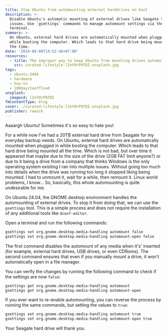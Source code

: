 ```yaml
---
title: Stop Ubuntu from automounting external harddrives on boot
description: >-
  Disable Ubuntu's automatic mounting of external drives like Seagate to prevent
  issues. Use `gsettings` commands to manage automount settings via the
  terminal.
summary: >-
  On Ubuntu, external hard drives are automatically mounted when plugged in
  while booting the computer. Which leads to that hard drive being mounted all
  the time.
date: '2024-09-09T14:52:46+07:00'
resources:
  - title: The improper way to keep Ubuntu from mounting drives automatically
    src: curated-lifestyle-l2nY0rP07DI-unsplash.jpg
tags:
  - ubuntu-2404
  - hardware
  - how-to
  - 100daystooffload
unsplash:
  imageid: l2nY0rP07DI
fmContentType: blog
cover: ./curated-lifestyle-l2nY0rP07DI-unsplash.jpg
publisher: rework
---
```


Aaaargh Ubuntu! Sometimes it's so easy to hate you!

For a while now I've had a 20TB external hard drive from Seagate for my everyday backup needs. On Ubuntu, external hard drives are automatically mounted when plugged in while booting the computer. Which leads to that hard drive being mounted all the time. Which is not bad, but over time it appeared that maybe due to the size of the drive (2GB FAT limit anyone?) or due to it being a drive from a company that thinks Windows is the only operating system existing I ran into multiple issues. Without going too much into details when the drive was running too long it stopped liking being mounted. I had to unmount it, wait for a while, then remount it. Linux world problems, I know… So, basically, this whole automounting is quite undesirable for me.

On Ubuntu 24.04, the GNOME desktop environment handles the automounting of external drives. To stop it from doing that, we can use the `gsettings` tool. This is a simple process and does not require the installation of any additional tools like `dconf-editor`.

Open a terminal and run the following commands:

```bash
gsettings set org.gnome.desktop.media-handling automount false
gsettings set org.gnome.desktop.media-handling automount-open false
```

The first command disables the automount of any media when it's' inserted (for example, external hard drives, USB drives, or even CDRoms). The second command ensures that even if you manually mount a drive, it won't automatically open in a file manager.

You can verify the changes by running the following command to check if the settings are now `false`:

```bash
gsettings get org.gnome.desktop.media-handling automount
gsettings get org.gnome.desktop.media-handling automount-open
```

If you ever want to re-enable automounting, you can reverse the process by running the same commands, but setting the values to `true`:

```bash
gsettings set org.gnome.desktop.media-handling automount true
gsettings set org.gnome.desktop.media-handling automount-open true
```

Your Seagate hard drive will thank you.
